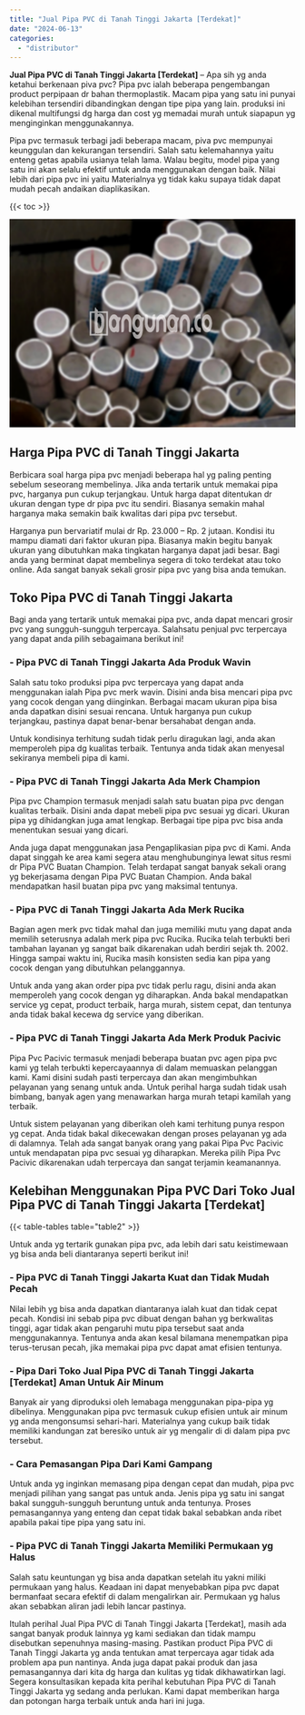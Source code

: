 ```yaml
---
title: "Jual Pipa PVC di Tanah Tinggi Jakarta [Terdekat]"
date: "2024-06-13"
categories: 
  - "distributor"
---
```


**Jual Pipa PVC di Tanah Tinggi Jakarta \[Terdekat\]** – Apa sih yg anda ketahui berkenaan piva pvc? Pipa pvc ialah beberapa pengembangan product perpipaan dr bahan thermoplastik. Macam pipa yang satu ini punyai kelebihan tersendiri dibandingkan dengan tipe pipa yang lain. produksi ini dikenal multifungsi dg harga dan cost yg memadai murah untuk siapapun yg menginginkan menggunakannya.

Pipa pvc termasuk terbagi jadi beberapa macam, piva pvc mempunyai keunggulan dan kekurangan tersendiri. Salah satu kelemahannya yaitu enteng getas apabila usianya telah lama. Walau begitu, model pipa yang satu ini akan selalu efektif untuk anda menggunakan dengan baik. Nilai lebih dari pipa pvc ini yaitu Materialnya yg tidak kaku supaya tidak dapat mudah pecah andaikan diaplikasikan.

{{< toc >}}

![Jual Pipa PVC di Tanah Tinggi Jakarta [Terdekat]](/images/jaul-pipa-pvc-12.png)

## Harga Pipa PVC di Tanah Tinggi Jakarta

Berbicara soal harga pipa pvc menjadi beberapa hal yg paling penting sebelum seseorang membelinya. Jika anda tertarik untuk memakai pipa pvc, harganya pun cukup terjangkau. Untuk harga dapat ditentukan dr ukuran dengan type dr pipa pvc itu sendiri. Biasanya semakin mahal harganya maka semakin baik kwalitas dari pipa pvc tersebut.

Harganya pun bervariatif mulai dr Rp. 23.000 – Rp. 2 jutaan. Kondisi itu mampu diamati dari faktor ukuran pipa. Biasanya makin begitu banyak ukuran yang dibutuhkan maka tingkatan harganya dapat jadi besar. Bagi anda yang berminat dapat membelinya segera di toko terdekat atau toko online. Ada sangat banyak sekali grosir pipa pvc yang bisa anda temukan.

## Toko Pipa PVC di Tanah Tinggi Jakarta

Bagi anda yang tertarik untuk memakai pipa pvc, anda dapat mencari grosir pvc yang sungguh-sungguh terpercaya. Salahsatu penjual pvc terpercaya yang dapat anda pilih sebagaimana berikut ini!

### \- Pipa PVC di Tanah Tinggi Jakarta Ada Produk Wavin

Salah satu toko produksi pipa pvc terpercaya yang dapat anda menggunakan ialah Pipa pvc merk wavin. Disini anda bisa mencari pipa pvc yang cocok dengan yang diinginkan. Berbagai macam ukuran pipa bisa anda dapatkan disini sesuai rencana. Untuk harganya pun cukup terjangkau, pastinya dapat benar-benar bersahabat dengan anda.

Untuk kondisinya terhitung sudah tidak perlu diragukan lagi, anda akan memperoleh pipa dg kualitas terbaik. Tentunya anda tidak akan menyesal sekiranya membeli pipa di kami.

### \- Pipa PVC di Tanah Tinggi Jakarta Ada Merk Champion

Pipa pvc Champion termasuk menjadi salah satu buatan pipa pvc dengan kualitas terbaik. Disini anda dapat mebeli pipa pvc sesuai yg dicari. Ukuran pipa yg dihidangkan juga amat lengkap. Berbagai tipe pipa pvc bisa anda menentukan sesuai yang dicari.

Anda juga dapat menggunakan jasa Pengaplikasian pipa pvc di Kami. Anda dapat singgah ke area kami segera atau menghubunginya lewat situs resmi dr Pipa PVC Buatan Champion. Telah terdapat sangat banyak sekali orang yg bekerjasama dengan Pipa PVC Buatan Champion. Anda bakal mendapatkan hasil buatan pipa pvc yang maksimal tentunya.

### \- Pipa PVC di Tanah Tinggi Jakarta Ada Merk Rucika

Bagian agen merk pvc tidak mahal dan juga memiliki mutu yang dapat anda memilih seterusnya adalah merk pipa pvc Rucika. Rucika telah terbukti beri tambahan layanan yg sangat baik dikarenakan udah berdiri sejak th. 2002. Hingga sampai waktu ini, Rucika masih konsisten sedia kan pipa yang cocok dengan yang dibutuhkan pelanggannya.

Untuk anda yang akan order pipa pvc tidak perlu ragu, disini anda akan memperoleh yang cocok dengan yg diharapkan. Anda bakal mendapatkan service yg cepat, product terbaik, harga murah, sistem cepat, dan tentunya anda tidak bakal kecewa dg service yang diberikan.

### \- Pipa PVC di Tanah Tinggi Jakarta Ada Merk Produk Pacivic

Pipa Pvc Pacivic termasuk menjadi beberapa buatan pvc agen pipa pvc kami yg telah terbukti kepercayaannya di dalam memuaskan pelanggan kami. Kami disini sudah pasti terpercaya dan akan mengimbuhkan pelayanan yang senang untuk anda. Untuk perihal harga sudah tidak usah bimbang, banyak agen yang menawarkan harga murah tetapi kamilah yang terbaik.

Untuk sistem pelayanan yang diberikan oleh kami terhitung punya respon yg cepat. Anda tidak bakal dikecewakan dengan proses pelayanan yg ada di dalamnya. Telah ada sangat banyak orang yang pakai Pipa Pvc Pacivic untuk mendapatan pipa pvc sesuai yg diharapkan. Mereka pilih Pipa Pvc Pacivic dikarenakan udah terpercaya dan sangat terjamin keamanannya.

## Kelebihan Menggunakan Pipa PVC Dari Toko Jual Pipa PVC di Tanah Tinggi Jakarta \[Terdekat\]

{{< table-tables table="table2" >}}

Untuk anda yg tertarik gunakan pipa pvc, ada lebih dari satu keistimewaan yg bisa anda beli diantaranya seperti berikut ini!

### \- Pipa PVC di Tanah Tinggi Jakarta Kuat dan Tidak Mudah Pecah

Nilai lebih yg bisa anda dapatkan diantaranya ialah kuat dan tidak cepat pecah. Kondisi ini sebab pipa pvc dibuat dengan bahan yg berkwalitas tinggi, agar tidak akan pengaruhi mutu pipa tersebut saat anda menggunakannya. Tentunya anda akan kesal bilamana menempatkan pipa terus-terusan pecah, jika memakai pipa pvc dapat amat efisien tentunya.

### \- Pipa Dari Toko Jual Pipa PVC di Tanah Tinggi Jakarta \[Terdekat\] Aman Untuk Air Minum

Banyak air yang diproduksi oleh lemabaga menggunakan pipa-pipa yg dibelinya. Menggunakan pipa pvc termasuk cukup efisien untuk air minum yg anda mengonsumsi sehari-hari. Materialnya yang cukup baik tidak memiliki kandungan zat beresiko untuk air yg mengalir di di dalam pipa pvc tersebut.

### \- Cara Pemasangan Pipa Dari Kami Gampang

Untuk anda yg inginkan memasang pipa dengan cepat dan mudah, pipa pvc menjadi pilihan yang sangat pas untuk anda. Jenis pipa yg satu ini sangat bakal sungguh-sungguh beruntung untuk anda tentunya. Proses pemasangannya yang enteng dan cepat tidak bakal sebabkan anda ribet apabila pakai tipe pipa yang satu ini.

### \- Pipa PVC di Tanah Tinggi Jakarta Memiliki Permukaan yg Halus

Salah satu keuntungan yg bisa anda dapatkan setelah itu yakni miliki permukaan yang halus. Keadaan ini dapat menyebabkan pipa pvc dapat bermanfaat secara efektif di dalam mengalirkan air. Permukaan yg halus akan sebabkan aliran jadi lebih lancar pastinya.

Itulah perihal Jual Pipa PVC di Tanah Tinggi Jakarta \[Terdekat\], masih ada sangat banyak produk lainnya yg kami sediakan dan tidak mampu disebutkan sepenuhnya masing-masing. Pastikan product Pipa PVC di Tanah Tinggi Jakarta yg anda tentukan amat terpercaya agar tidak ada problem apa pun nantinya. Anda juga dapat pakai produk dan jasa pemasangannya dari kita dg harga dan kulitas yg tidak dikhawatirkan lagi. Segera konsultasikan kepada kita perihal kebutuhan Pipa PVC di Tanah Tinggi Jakarta yg sedang anda perlukan. Kami dapat memberikan harga dan potongan harga terbaik untuk anda hari ini juga.
